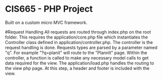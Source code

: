 CIS665 - PHP Project
======
Built on a custom micro MVC framework.

#Request Handling
All requests are routed through index.php on the root folder.  This requires the application/core.php file which instantiates the Controller class defined in application/controller.php.  The controller is the request handling is done.  Requests types are parsed by a parameter named "q".  For example "?q=planit" will route to the "PlannIt" page.  Within the controller, a function is called to make any necessary model calls to get data required for the view.  The application/load.php handles the routing to the view php page.  At this step, a header and footer is included with the view.

